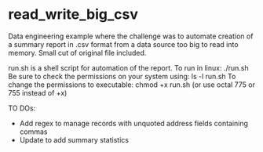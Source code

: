 # read_write_big_csv
Data engineering example where the challenge was to automate creation of a summary report in .csv format from a data source too big to read into memory. Small cut of original file included. 

run.sh is a shell script for automation of the report. To run in linux: ./run.sh 
Be sure to check the permissions on your system using: ls -l run.sh
To change the permissions to executable: chmod +x run.sh (or use octal 775 or 755 instead of +x)

TO DOs: 
- Add regex to manage records with unquoted address fields containing commas
- Update to add summary statistics






